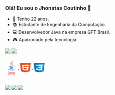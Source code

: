 ### Olá! Eu sou o Jhonatas Coutinho 👋

- 🎉 Tenho 22 anos.
- 📚 Estudante de Engenharia da Computação.
- 💻 Desenvolvedor Java na empresa GFT Brasil.
- 🎮 Apaixonado pela tecnologia.

<div>
  <a href="https://github.com/jhonatas8020">
  <img height="180em" src="https://github-readme-stats.vercel.app/api?username=jhonatas8020&show_icons=true&theme=algolia&include_all_commits=true&count_private=true"/>
  <img height="180em" src="https://github-readme-stats.vercel.app/api/top-langs/?username=jhonatas8020&layout=compact&langs_count=7&theme=algolia"/>
</div>

<div style="display: inline_block"><br>
  <img align="center" alt="Jhow-J" height="50" width="40" src="https://raw.githubusercontent.com/devicons/devicon/master/icons/java/java-original-wordmark.svg">
  <img align="center" alt="Jhow-HTML" height="30" width="40" src="https://raw.githubusercontent.com/devicons/devicon/master/icons/html5/html5-original.svg">
  <img align="center" alt="Jhow-CSS" height="30" width="40" src="https://raw.githubusercontent.com/devicons/devicon/master/icons/css3/css3-original.svg">
</div>

##

<div>
  <a href="https://www.linkedin.com/in/jhonatas-coutinho-3364921a2/" target="_blank"><img src="https://img.shields.io/badge/-LinkedIn-%230077B5?style=for-the-badge&logo=linkedin&logoColor=white" target="_blank"></a>
  <a href="https://www.instagram.com/jhonatascm_/" target="_blank"><img src="https://img.shields.io/badge/-Instagram-%23E4405F?style=for-the-badge&logo=instagram&logoColor=white" target="_blank"></a>
  <a href = "mailto:jhonatas.cjw@gmail.com"><img src="https://img.shields.io/badge/-Gmail-%23333?style=for-the-badge&logo=gmail&logoColor=white" target="_blank"></a>
</div>
